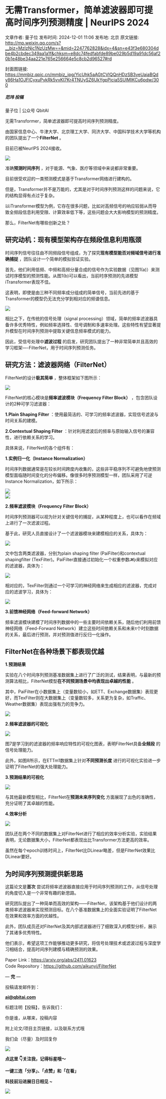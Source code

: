 # 无需Transformer，简单滤波器即可提高时间序列预测精度 | NeurIPS 2024

文章作者: 量子位
发布时间: 2024-12-01 11:06
发布地: 北京
原文链接: http://mp.weixin.qq.com/s?__biz=MzIzNjc1NzUzMw==&mid=2247762828&idx=4&sn=e43f3e680304dbe4b2cbdec349aa1a1f&chksm=e8dc74fedfabfde89be029b5d19a91dc56af20b1e48be34aa221e765e256664e5c8cb2d96527#rd

封面图链接: https://mmbiz.qpic.cn/mmbiz_jpg/YicUhk5aAGtCVlQQnHDzSB3veUaiaBQdy86Ha1OJFlCyxuPykRk5vvKI7Kr4TNUySZ6UkYgpPicia5SUlMIKCu6pdw/300

##### 范玮 投稿  
量子位 | 公众号 QbitAI

无需Transformer，简单滤波器即可提高时间序列预测精度。

由国家信息中心、牛津大学、北京理工大学、同济大学、中国科学技术大学等机构的团队提出了一个**FilterNet** 。

目前已被NeurlPS 2024接收。

![](https://mmbiz.qpic.cn/mmbiz_png/YicUhk5aAGtCVlQQnHDzSB3veUaiaBQdy828rViapXiazWfIG57Pjd0z3xb862hicmFhQdgVMZeF6Q4rmM3OKSbnLnw/640?wx_fmt=png&from=appmsg)

准确**预测时间序列** ，对于能源、气象、医疗等领域中来说都非常重要。

目前很受欢迎的一类预测模式是基于Transformer网络进行建构的。

但是，Transformer并不是万能的，尤其是对于时间序列预测这样的问题来说，它的结构显得有点过于复杂。

以iTransformer模型为例，它存在很多问题，比如对高频信号的响应较弱从而导致全频段信息利用受限、计算效率低下等，这些问题会大大影响模型的预测精度。

那么，FilterNet有哪些创新之处？

## 研究动机：现有模型架构存在频段信息利用瓶颈

时间序列信号往往由不同频段信号组成，为了探究**现有模型能否对频域信号进行准确捕捉** ，团队设计一个简单的模拟验证实验。

首先，他们利用低频、中频和高频分量合成的信号作为实验数据（见图1(a)）来测试时序模型的预测性能。从图1(b)可以看出，当前时序预测的先进模型iTransformer表现不佳。

这表明，即使是由三种不同频率成分组成的简单信号，当前先进的基于Transformer的模型仍无法充分学到相对应的频谱信息。

![](https://mmbiz.qpic.cn/mmbiz_png/YicUhk5aAGtCVlQQnHDzSB3veUaiaBQdy8QW8nzwmvd8bWAPE46MML6ykEIyL4C4uafbrbrComcnBv77eYUywibhg/640?wx_fmt=png&from=appmsg)

相比之下，在传统的信号处理（signal
processing）领域，简单的频率滤波器具备许多优秀特性，例如频率选择性、信号调制和多速率处理。这些特性有望显著提升模型在时间序列预测中提取关键信息频率模式的能力。

因此，受信号处理中**滤波过程** 的启发，研究团队提出了一种非常简单并且高效的学习框架—-FilterNet，用于时间序列预测任务。

## 研究方法：滤波器网络（FilterNet）

FilterNet的设计**极其简单** ，整体框架如下图所示：

![](https://mmbiz.qpic.cn/mmbiz_png/YicUhk5aAGtCVlQQnHDzSB3veUaiaBQdy8ibQ9cTALuelSTDf6w7tn09hrLXVoFPicI9R3USicjPLBvW62W52Viao71g/640?wx_fmt=png&from=appmsg)

FilterNet的核心模块是**频率滤波模块（Frequency Filter Block）** ，包含团队设计的2种可学习滤波器：

**1.Plain Shaping Filter** ：使用最简洁的、可学习的频率滤波器，实现信号滤波与时间关系的建模。

**2.Contextual Shaping Filter** ：针对利用滤波后的频率与原始输入信号的兼容性，进行依赖关系的学习。

具体来说，FilterNet的各个组件有：

**1.实例归一化（Instance Normalization）**

时间序列数据通常是在较长时间跨度内收集的，这些非平稳序列不可避免地使预测模型面临随时间变化的分布偏移。像很多时序预测模型一样，团队采用了可逆Instance
Normalization，如下所示：

![](https://mmbiz.qpic.cn/mmbiz_png/YicUhk5aAGtCVlQQnHDzSB3veUaiaBQdy8aupxKARLHuicR3l1DL2TpUOCvDibXhxZSichn2pcYl6fYmskCDeDiaPydg/640?wx_fmt=png&from=appmsg)  
![](https://mmbiz.qpic.cn/mmbiz_png/YicUhk5aAGtCVlQQnHDzSB3veUaiaBQdy8aRDaibyfF9bgDPAZibz01v5OPI8vEFTA0sgwCFjctKCw5EMhKWXYSicXw/640?wx_fmt=png&from=appmsg)

**2.频率滤波模块（Frequency Filter Block）**

时间序列预测器可以视为针对关键信号的捕捉，从某种程度上，也可以看作在频域上进行了一次滤波过程。

基于此，研究人员直接设计了一个滤波器模块来建模相应的关系，具体为：

![](https://mmbiz.qpic.cn/mmbiz_png/YicUhk5aAGtCVlQQnHDzSB3veUaiaBQdy8icyKjxAVE4rdN5cqzgd9x82HJUHMoiajKsJsdLrahkdVtX8ozp5fLHyA/640?wx_fmt=png&from=appmsg)

文中包含两类滤波器，分别为plain shaping filter (PaiFilter)和contextual shapingfilter
(TexFilter)。PaiFilter直接通过初始化一个权重参数𝓗𝜙来模拟对应的滤波器，具体为：

![](https://mmbiz.qpic.cn/mmbiz_png/YicUhk5aAGtCVlQQnHDzSB3veUaiaBQdy8e2q3Hv7kU8WibjA32nD48lnJ1gctwcIIWiamvPc2qic3Kk1wYXs4Clmibg/640?wx_fmt=png&from=appmsg)

相对应的，TexFilter则通过一个可学习的神经网络来生成相应的滤波器，完成对应的滤波学习，具体为：

![](https://mmbiz.qpic.cn/mmbiz_png/YicUhk5aAGtCVlQQnHDzSB3veUaiaBQdy8KRvOhhdfmAm4KmO7qX3Z2aJdKmobOsKK7I3YS0VNLLqoGYH6daKVkQ/640?wx_fmt=png&from=appmsg)

**3.前馈神经网络（Feed-forward Network）**

频率滤波模块建模了时间序列数据中的一些主要时间依赖关系，随后他们利用前馈神经网络（Feed-Forward
Network）建立这些时间依赖关系和未来τ个时刻数据的关系，最后进行预测，并对预测值进行反归一化操作。

## FilterNet在各种场景下都表现优越

**1.预测结果**

实验在八个时间序列预测基准数据集上进行了广泛的测试，结果表明，与最新的预测算法相比，FilterNet模型**在不同预测场景中均表现出卓越的性能** 。

其中，PaiFilter在小数据集上（变量数较小，如ETT、Exchange数据集）表现更好，而TexFilter则在大数据集上（变量数较多，关系更为复杂，如Traffic、Weather数据集）表现出强有力的竞争力。

![](https://mmbiz.qpic.cn/mmbiz_png/YicUhk5aAGtCVlQQnHDzSB3veUaiaBQdy80GHUAQTeBXqibVEyn3lwKaChLv3CSDRUljBTthp9yWdp2soDWUicPylA/640?wx_fmt=png&from=appmsg)

**2.频率滤波器的可视化**

![](https://mmbiz.qpic.cn/mmbiz_png/YicUhk5aAGtCVlQQnHDzSB3veUaiaBQdy8oNZGNPvnEFoicxhzqWoRQ8bqlvKbKA2KrBv4J4Hsn6OpVjeDcgWmAmg/640?wx_fmt=png&from=appmsg)

图7是学习到的滤波器的频率响应特性的可视化图表，表明FilterNet具备**全频段** 的信号处理能力。

此外，如图8所示，在ETTm1数据集上针对**不同预测长度** 进行的可视化实验进一步证明了FilterNet的强大处理能力。

**3.预测结果的可视化**

![](https://mmbiz.qpic.cn/mmbiz_png/YicUhk5aAGtCVlQQnHDzSB3veUaiaBQdy8LfaadTN6ibOgV6IXoGDP5PyNEZibhOIdVBfcWHA7c6Prr1dIEyQThxrw/640?wx_fmt=png&from=appmsg)

与其他最新模型相比，FilterNet在**预测未来序列变化** 方面展现了出色的准确性，充分证明了其卓越的性能。

**4.效率分析**

![](https://mmbiz.qpic.cn/mmbiz_png/YicUhk5aAGtCVlQQnHDzSB3veUaiaBQdy8akDFvnO7kGISZdo4GwwCwdtB1iapkOot8xE9ykkoysz1HibroCMJ8Ccw/640?wx_fmt=png&from=appmsg)

团队还在两个不同的数据集上对FilterNet进行了相应的效率分析实验，实验结果表明，无论数据集大小，FilterNet都表现出比Transformer方法更高的效率。

虽然在每个epoch训练时间上，FilterNet比DLinear略差，但是FilterNet效果比DLinear要好。

## 为时间序列预测提供新思路

这篇论文是**首次** 尝试将频率滤波器直接应用于时间序列预测的工作，从信号处理的角度切入是一个非常有趣的新思路。

研究团队提出了一种简单而高效的架构——FilterNet，该架构基于他们设计的两类频率滤波器来实现预测目标。在八个基准数据集上的全面实验证明了FilterNet在效果和效率方面的优越性。

此外，团队成员还对FilterNet及其内部滤波器进行了细致深入的模型分析，展示了其诸多优秀特性。

他们表示，希望这项工作能够推动更多研究，将信号处理技术或滤波过程与深度学习相结合，提高时间序列建模与精确预测的效果。

Paper Link：https://arxiv.org/abs/2411.01623  
Code Repository：https://github.com/aikunyi/FilterNet

— **完** —

  

投稿请发邮件到：

**ai@qbitai.com**

标题注明【投稿】，告诉我们：

你是谁，从哪来，投稿内容‍

附上论文/项目主页链接，以及联系方式哦

我们会（尽量）及时回复你

![](https://mmbiz.qpic.cn/mmbiz_gif/YicUhk5aAGtC5nGy7YMGhQ0ZJeyibWyL0KVCtiaLEPMyd4Bszuo0bFIOxZOvdmqdxnOosYXyu5aI7MXpyUrUWfz6g/640?wx_fmt=gif&tp=webp&wxfrom=5&wx_lazy=1)

  

**点这里 👇关注我，记得标星哦～**

**一键三连「分享」、「点赞」和「在看」**

**科技前沿进展日日相见 ~**

![](https://mmbiz.qpic.cn/mmbiz_svg/g9RQicMD01M0tYoRQT2cMQRmPS5ZDyrrfzeksiay90KaDzlGBH61icqHxmgFKfvfXtVuwTHV740CDLAaXU1LIfZyoJEpYKcRIiaE/640?wx_fmt=svg&tp=webp&wxfrom=5&wx_lazy=1&wx_co=1)


